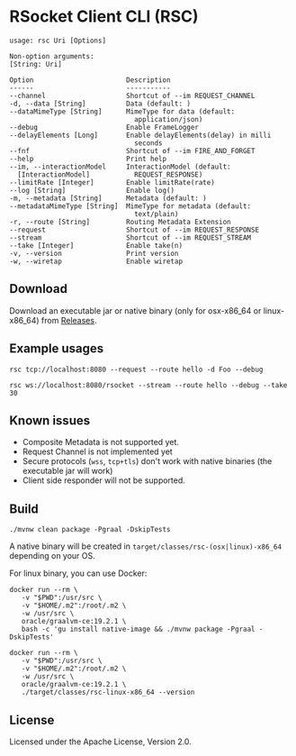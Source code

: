 # RSocket Client CLI (RSC)

```
usage: rsc Uri [Options]

Non-option arguments:
[String: Uri]        

Option                       Description                         
------                       -----------                         
--channel                    Shortcut of --im REQUEST_CHANNEL    
-d, --data [String]          Data (default: )                    
--dataMimeType [String]      MimeType for data (default:         
                               application/json)                 
--debug                      Enable FrameLogger                  
--delayElements [Long]       Enable delayElements(delay) in milli
                               seconds                           
--fnf                        Shortcut of --im FIRE_AND_FORGET    
--help                       Print help                          
--im, --interactionModel     InteractionModel (default:          
  [InteractionModel]           REQUEST_RESPONSE)                 
--limitRate [Integer]        Enable limitRate(rate)              
--log [String]               Enable log()                        
-m, --metadata [String]      Metadata (default: )                 
--metadataMimeType [String]  MimeType for metadata (default:     
                               text/plain)                       
-r, --route [String]         Routing Metadata Extension                               
--request                    Shortcut of --im REQUEST_RESPONSE   
--stream                     Shortcut of --im REQUEST_STREAM     
--take [Integer]             Enable take(n)                      
-v, --version                Print version                       
-w, --wiretap                Enable wiretap  
```

## Download

Download an executable jar or native binary (only for osx-x86_64 or linux-x86_64) from [Releases](https://github.com/making/rsc/releases).

## Example usages

```
rsc tcp://localhost:8080 --request --route hello -d Foo --debug
```

```
rsc ws://localhost:8080/rsocket --stream --route hello --debug --take 30
```

## Known issues

* Composite Metadata is not supported yet.
* Request Channel is not implemented yet
* Secure protocols (`wss`, `tcp+tls`) don't work with native binaries (the executable jar will work)
* Client side responder will not be supported.

## Build

```
./mvnw clean package -Pgraal -DskipTests
```

A native binary will be created in `target/classes/rsc-(osx|linux)-x86_64` depending on your OS.

For linux binary, you can use Docker:

```
docker run --rm \
   -v "$PWD":/usr/src \
   -v "$HOME/.m2":/root/.m2 \
   -w /usr/src \
   oracle/graalvm-ce:19.2.1 \
   bash -c 'gu install native-image && ./mvnw package -Pgraal -DskipTests'
```

```
docker run --rm \
   -v "$PWD":/usr/src \
   -v "$HOME/.m2":/root/.m2 \
   -w /usr/src \
   oracle/graalvm-ce:19.2.1 \
   ./target/classes/rsc-linux-x86_64 --version
```

## License
Licensed under the Apache License, Version 2.0.
